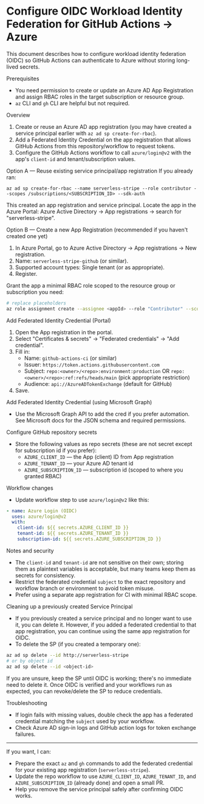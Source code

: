 # Configure OIDC Workload Identity Federation for GitHub Actions -> Azure

This document describes how to configure workload identity federation (OIDC) so GitHub Actions can authenticate to Azure without storing long-lived secrets.

Prerequisites
- You need permission to create or update an Azure AD App Registration and assign RBAC roles in the target subscription or resource group.
- `az` CLI and `gh` CLI are helpful but not required.

Overview
1. Create or reuse an Azure AD app registration (you may have created a service principal earlier with `az ad sp create-for-rbac`).
2. Add a Federated Identity Credential on the app registration that allows GitHub Actions from this repository/workflow to request tokens.
3. Configure the GitHub Actions workflow to call `azure/login@v2` with the app's `client-id` and tenant/subscription values.

Option A — Reuse existing service principal/app registration
If you already ran:

```
az ad sp create-for-rbac --name serverless-stripe --role contributor --scopes /subscriptions/<SUBSCRIPTION_ID> --sdk-auth
```

This created an app registration and service principal. Locate the app in the Azure Portal: Azure Active Directory -> App registrations -> search for "serverless-stripe".

Option B — Create a new App Registration (recommended if you haven't created one yet)
1. In Azure Portal, go to Azure Active Directory -> App registrations -> New registration.
2. Name: `serverless-stripe-github` (or similar).
3. Supported account types: Single tenant (or as appropriate).
4. Register.

Grant the app a minimal RBAC role scoped to the resource group or subscription you need:

```bash
# replace placeholders
az role assignment create --assignee <appId> --role "Contributor" --scope /subscriptions/<SUBSCRIPTION_ID>/resourceGroups/<RG>
```

Add Federated Identity Credential (Portal)
1. Open the App registration in the portal.
2. Select "Certificates & secrets" -> "Federated credentials" -> "Add credential".
3. Fill in:
   - Name: `github-actions-ci` (or similar)
   - Issuer: `https://token.actions.githubusercontent.com`
   - Subject: `repo:<owner>/<repo>:environment:production` OR `repo:<owner>/<repo>:ref:refs/heads/main` (pick appropriate restriction)
   - Audience: `api://AzureADTokenExchange` (default for GitHub)
4. Save.

Add Federated Identity Credential (using Microsoft Graph)
- Use the Microsoft Graph API to add the cred if you prefer automation. See Microsoft docs for the JSON schema and required permissions.

Configure GitHub repository secrets
- Store the following values as repo secrets (these are not secret except for subscription id if you prefer):
  - `AZURE_CLIENT_ID` — the App (client) ID from App registration
  - `AZURE_TENANT_ID` — your Azure AD tenant id
  - `AZURE_SUBSCRIPTION_ID` — subscription id (scoped to where you granted RBAC)

Workflow changes
- Update workflow step to use `azure/login@v2` like this:

```yaml
- name: Azure Login (OIDC)
  uses: azure/login@v2
  with:
    client-id: ${{ secrets.AZURE_CLIENT_ID }}
    tenant-id: ${{ secrets.AZURE_TENANT_ID }}
    subscription-id: ${{ secrets.AZURE_SUBSCRIPTION_ID }}
```

Notes and security
- The `client-id` and `tenant-id` are not sensitive on their own; storing them as plaintext variables is acceptable, but many teams keep them as secrets for consistency.
- Restrict the federated credential `subject` to the exact repository and workflow branch or environment to avoid token misuse.
- Prefer using a separate app registration for CI with minimal RBAC scope.

Cleaning up a previously created Service Principal
- If you previously created a service principal and no longer want to use it, you can delete it. However, if you added a federated credential to that app registration, you can continue using the same app registration for OIDC.
- To delete the SP (if you created a temporary one):

```bash
az ad sp delete --id http://serverless-stripe
# or by object id
az ad sp delete --id <object-id>
```

If you are unsure, keep the SP until OIDC is working; there's no immediate need to delete it. Once OIDC is verified and your workflows run as expected, you can revoke/delete the SP to reduce credentials.

Troubleshooting
- If login fails with missing values, double check the app has a federated credential matching the `subject` used by your workflow.
- Check Azure AD sign-in logs and GitHub action logs for token exchange failures.

---
If you want, I can:
- Prepare the exact `az` and `gh` commands to add the federated credential for your existing app registration (`serverless-stripe`).
- Update the repo workflow to use `AZURE_CLIENT_ID`, `AZURE_TENANT_ID`, and `AZURE_SUBSCRIPTION_ID` (already done) and open a small PR.
- Help you remove the service principal safely after confirming OIDC works.
